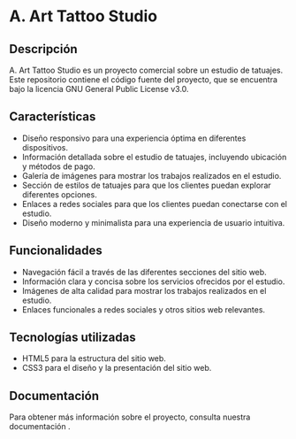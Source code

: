 # A. Art Tattoo Studio

## Descripción
A. Art Tattoo Studio es un proyecto comercial sobre un estudio de tatuajes. Este repositorio contiene el código fuente del proyecto, que se encuentra bajo la licencia GNU General Public License v3.0.

## Características
- Diseño responsivo para una experiencia óptima en diferentes dispositivos.
- Información detallada sobre el estudio de tatuajes, incluyendo ubicación y métodos de pago.
- Galería de imágenes para mostrar los trabajos realizados en el estudio.
- Sección de estilos de tatuajes para que los clientes puedan explorar diferentes opciones.
- Enlaces a redes sociales para que los clientes puedan conectarse con el estudio.
- Diseño moderno y minimalista para una experiencia de usuario intuitiva.

## Funcionalidades
- Navegación fácil a través de las diferentes secciones del sitio web.
- Información clara y concisa sobre los servicios ofrecidos por el estudio.
- Imágenes de alta calidad para mostrar los trabajos realizados en el estudio.
- Enlaces funcionales a redes sociales y otros sitios web relevantes.

## Tecnologías utilizadas
- HTML5 para la estructura del sitio web.
- CSS3 para el diseño y la presentación del sitio web.

## Documentación
Para obtener más información sobre el proyecto, consulta nuestra documentación .
